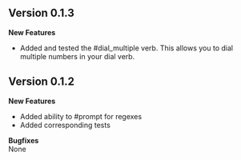 ## Version 0.1.3
**New Features**
* Added and tested the #dial_multiple verb.  This allows you to dial multiple numbers in your dial verb.

## Version 0.1.2
**New Features**  
* Added ability to #prompt for regexes
* Added corresponding tests

**Bugfixes**  
None